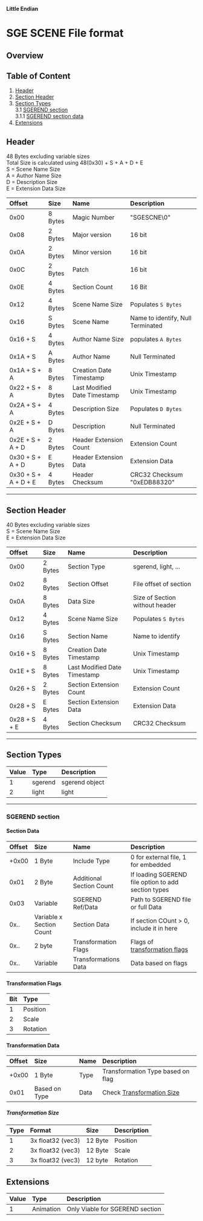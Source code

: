 **Little Endian**<br>
# SGE SCENE File format

## Overview

## Table of Content

1. [Header](#header)
2. [Section Header](#section-header)
3. [Section Types](#section-types) <br>
   3.1 [SGEREND section](#sgerend-section) <br>
    3.1.1 [SGEREND section data](#section-data)
4. [Extensions](#extensions)

## Header
48 Bytes excluding variable sizes <br>
Total Size is calculated using 48(0x30) + S + A + D + E <br>
S = Scene Name Size <br>
A = Author Name Size <br>
D = Description Size <br>
E = Extension Data Size <br>

| Offset               | Size    | Name                         | Description                       |
|:---------------------|:--------|:-----------------------------|:----------------------------------|
| 0x00                 | 8 Bytes | Magic Number                 | "SGESCNE\0"                       |
| 0x08                 | 2 Bytes | Major version                | 16 bit                            |
| 0x0A                 | 2 Bytes | Minor version                | 16 bit                            |
| 0x0C                 | 2 Bytes | Patch                        | 16 bit                            |
| 0x0E                 | 4 Bytes | Section Count                | 16 Bit                            |
| 0x12                 | 4 Bytes | Scene Name Size              | Populates `S Bytes`               |
| 0x16                 | S Bytes | Scene Name                   | Name to identify, Null Terminated |
| 0x16 + S             | 4 Bytes | Author Name Size             | populates `A Bytes`               |
| 0x1A + S             | A Bytes | Author Name                  | Null Terminated                   |
| 0x1A + S + A         | 8 Bytes | Creation Date Timestamp      | Unix Timestamp                    |
| 0x22 + S + A         | 8 Bytes | Last Modified Date Timestamp | Unix Timestamp                    |
| 0x2A + S + A         | 4 Bytes | Description Size             | Populates `D Bytes`               |
| 0x2E + S + A         | D Bytes | Description                  | Null Terminated                   |
| 0x2E + S + A + D     | 2 Bytes | Header Extension Count       | Extension Count                   |
| 0x30 + S + A + D     | E Bytes | Header Extension Data        | Extension Data                    |
| 0x30 + S + A + D + E | 4 Bytes | Header Checksum              | CRC32 Checksum "0xEDB88320"       |

---

## Section Header
40 Bytes excluding variable sizes <br>
S = Scene Name Size <br>
E = Extension Data Size <br>

| Offset       | Size    | Name                         | Description                    |
|:-------------|:--------|:-----------------------------|:-------------------------------|
| 0x00         | 2 Bytes | Section Type                 | sgerend, light, ...            |
| 0x02         | 8 Bytes | Section Offset               | File offset of section         |
| 0x0A         | 8 Bytes | Data Size                    | Size of Section without header |
| 0x12         | 4 Bytes | Scene Name Size              | Populates `S Bytes`            |
| 0x16         | S Bytes | Section Name                 | Name to identify               |
| 0x16 + S     | 8 Bytes | Creation Date Timestamp      | Unix Timestamp                 |
| 0x1E + S     | 8 Bytes | Last Modified Date Timestamp | Unix Timestamp                 |
| 0x26 + S     | 2 Bytes | Section Extension Count      | Extension Count                |
| 0x28 + S     | E Bytes | Section Extension Data       | Extension Data                 |
| 0x28 + S + E | 4 Bytes | Section Checksum             | CRC32 Checksum                 |

---

## Section Types

| Value | Type     | Description    |
|:------|:---------|:---------------|
| 1     | sgerend  | sgerend object |
| 2     | light    | light          |

---

### SGEREND section

#### Section Data


| Offset | Size                     | Name                     | Description                                            |
|:-------|:-------------------------|:-------------------------|:-------------------------------------------------------|
| +0x00  | 1 Byte                   | Include Type             | 0 for external file, 1 for embedded                    |
| 0x01   | 2 Byte                   | Additional Section Count | If loading SGEREND file option to add section types    |
| 0x03   | Variable                 | SGEREND Ref/Data         | Path to SGEREND file or full Data                      |
| 0x..   | Variable x Section Count | Section Data             | If section COunt > 0, include it in here               |
| 0x..   | 2 byte                   | Transformation Flags     | Flags of [transformation flags](#transformation-flags) |
| 0x..   | Variable                 | Transformations Data     | Data based on flags                                    |

#### Transformation Flags

| Bit | Type     |
|:----|:---------|
| 1   | Position |
| 2   | Scale    |
| 3   | Rotation |

#### Transformation Data 

| Offset | Size          | Name | Description                                       |
|:-------|:--------------|:-----|:--------------------------------------------------|
| +0x00  | 1 Byte        | Type | Transformation Type based on flag                 |
| 0x01   | Based on Type | Data | Check [Transformation Size](#transformation-size) |

##### Transformation Size

| Type | Format            | Size    | Description |
|:-----|:------------------|:--------|:------------|
| 1    | 3x float32 (vec3) | 12 Byte | Position    |
| 2    | 3x float32 (vec3) | 12 Byte | Scale       |
| 3    | 3x float32 (vec3) | 12 byte | Rotation    |
## Extensions

| Value | Type      | Description                     |
|:------|:----------|:--------------------------------|
| 1     | Animation | Only Viable for SGEREND section |